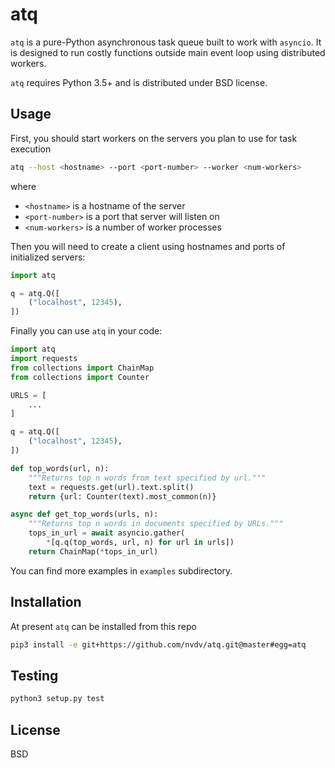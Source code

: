 # atq
`atq` is a pure-Python asynchronous task queue built to work with `asyncio`.
It is designed to run costly functions outside main event loop using
distributed workers.

`atq` requires Python 3.5+ and is distributed under BSD license.

## Usage
First, you should start workers on the servers you plan to use for task execution
```sh
atq --host <hostname> --port <port-number> --worker <num-workers>
```
where
- `<hostname>` is a hostname of the server
- `<port-number>` is a port that server will listen on
- `<num-workers>` is a number of worker processes

Then you will need to create a client using hostnames and ports of initialized
servers:

```python
import atq

q = atq.Q([
    ("localhost", 12345),
])
```

Finally you can use `atq` in your code:

```python
import atq
import requests
from collections import ChainMap
from collections import Counter

URLS = [
    ...
]

q = atq.Q([
    ("localhost", 12345),
])

def top_words(url, n):
    """Returns top n words from text specified by url."""
    text = requests.get(url).text.split()
    return {url: Counter(text).most_common(n)}

async def get_top_words(urls, n):
    """Returns top n words in documents specified by URLs."""
    tops_in_url = await asyncio.gather(
        *[q.q(top_words, url, n) for url in urls])
    return ChainMap(*tops_in_url)
```
You can find more examples in `examples` subdirectory.

## Installation
At present `atq` can be installed from this repo
```sh
pip3 install -e git+https://github.com/nvdv/atq.git@master#egg=atq
```

## Testing
```sh
python3 setup.py test
```

## License
BSD
